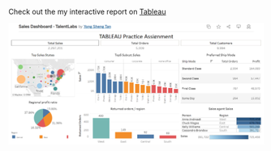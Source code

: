 Check out the my interactive report on [Tableau](https://public.tableau.com/app/profile/yong.sheng.tan/viz/SalesDashboard-TalentLabs/SalesDashboard?publish=yes)

![sales_dashboard](./sales_dashboard.png)